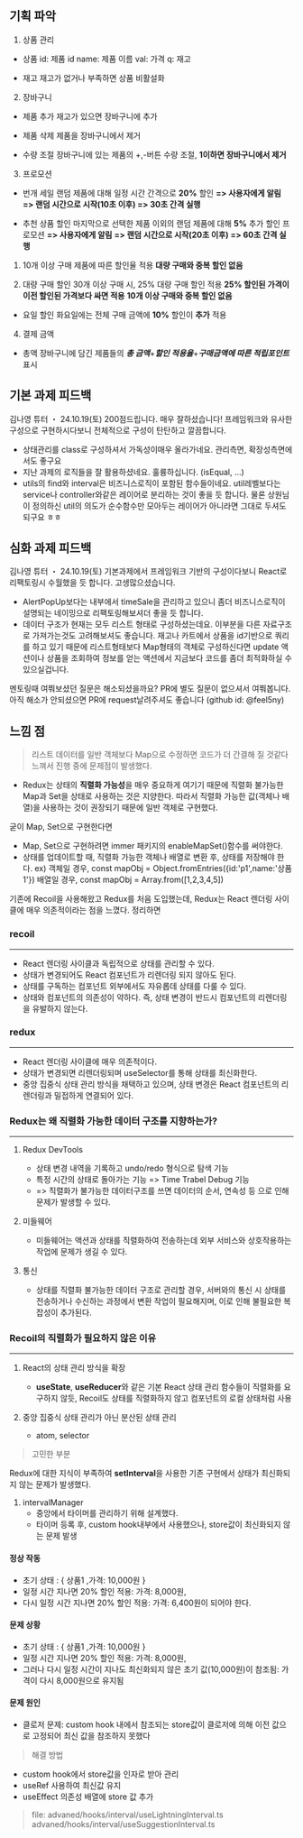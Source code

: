 ## 기획 파악

1. 상품 관리

- 상품
  id: 제품 id
  name: 제품 이름
  val: 가격
  q: 재고

- 재고
  재고가 없거나 부족하면 상품 비활설화

2. 장바구니

- 제품 추가
  재고가 있으면 장바구니에 추가

- 제품 삭제
  제품을 장바구니에서 제거

- 수량 조절
  장바구니에 있는 제품의 +,-버튼 수량 조절, **1이하면 장바구니에서 제거**

3. 프로모션

- 번개 세일
  랜덤 제품에 대해 일정 시간 간격으로 **20%** 할인
  **=> 사용자에게 알림**
  **=> 랜덤 시간으로 시작(10초 이후) => 30초 간격 실행**

- 추천 상품 할인
  마지막으로 선택한 제품 이외의 랜덤 제품에 대해 **5%** 추가 할인 프로모션
  **=> 사용자에게 알림**
  **=> 랜덤 시간으로 시작(20초 이후) => 60초 간격 실행**

1. 10개 이상 구매
   제품에 따른 할인율 적용
   **대량 구매와 중복 할인 없음**

2. 대량 구매 할인
   30개 이상 구매 시, 25% 대량 구매 할인 적용
   **25% 할인된 가격이 이전 할인된 가격보다 싸면 적용**
   **10개 이상 구매와 중복 할인 없음**

- 요일 할인
  화요일에는 전체 구매 금액에 **10%** 할인이 **추가** 적용

4. 결제 금액

- 총액
  장바구니에 담긴 제품들의 **_총 금액_**+**_할인 적용율_**+**_구매금액에 따른 적립포인트_** 표시

## 기본 과제 피드백

김나영 튜터 ・ 24.10.19(토)
200점드립니다. 매우 잘하셨습니다!
프레임워크와 유사한 구성으로 구현하시다보니 전체적으로 구성이 탄탄하고 깔끔합니다.

- 상태관리를 class로 구성하셔서 가독성이매우 올라가네요. 관리측면, 확장성측면에서도 좋구요
- 지난 과제의 로직들을 잘 활용하셨네요. 훌륭하십니다. (isEqual, ...)
- utils의 find와 interval은 비즈니스로직이 포함된 함수들이네요. util레벨보다는 service나 controller와같은 레이어로 분리하는 것이 좋을 듯 합니다. 물론 상원님이 정의하신 util의 의도가 순수함수만 모아두는 레이어가 아니라면 그대로 두셔도 되구요 ㅎㅎ

## 심화 과제 피드백

김나영 튜터 ・ 24.10.19(토)
기본과제에서 프레임워크 기반의 구성이다보니 React로 리팩토링시 수월했을 듯 합니다. 고생많으셨습니다.

- AlertPopUp보다는 내부에서 timeSale을 관리하고 있으니 좀더 비즈니스로직이 설명되는 네이밍으로 리팩토링해보셔더 좋을 듯 합니다.
- 데이터 구조가 현재는 모두 리스트 형태로 구성하셨는데요. 이부분을 다른 자료구조로 가져가는것도 고려해보셔도 좋습니다.
  재고나 카트에서 상품을 id기반으로 쿼리를 하고 있기 때문에 리스트형태보다 Map형태의 객체로 구성하신다면 update 액션이나 상품을 조회하여 정보를 얻는 액션에서 지금보다 코드를 좀더 최적화하실 수 있으실겁니다.

멘토링때 여쭤보셨던 질문은 해소되셨을까요? PR에 별도 질문이 없으셔서 여쭤봅니다. 아직 해소가 안되셨으면 PR에 request날려주셔도 좋습니다 (github id: @feel5ny)

## 느낌 점

> 리스트 데이터를 일반 객체보다 Map으로 수정하면 코드가 더 간결해 질 것같다 느껴서 진행 중에 문제점이 발생했다.

- Redux는 상태의 **직렬화 가능성**을 매우 중요하게 여기기 때문에 직렬화 불가능한 Map과 Set을 상태로 사용하는 것은 지양한다.
  따라서 직렬화 가능한 값(객체나 배열)을 사용하는 것이 권장되기 때문에 일반 객체로 구현했다.

굳이 Map, Set으로 구현한다면

- Map, Set으로 구현하려면 immer 패키지의 enableMapSet()함수를 써야한다.
- 상태를 업데이트할 때, 직렬화 가능한 객체나 배열로 변환 후, 상태를 저장해야 한다.
  ex)
  객체일 경우, const mapObj = Object.fromEntries({id:'p1',name:'상품1'})
  배열일 경우, const mapObj = Array.from([1,2,3,4,5])

기존에 Recoil을 사용해왔고 Redux를 처음 도입했는데, Redux는 React 렌더링 사이클에 매우 의존적이라는 점을 느꼈다.
정리하면

### recoil

---

- React 렌더링 사이클과 독립적으로 상태를 관리할 수 있다.
- 상태가 변경되어도 React 컴포넌트가 리렌더링 되지 않아도 된다.
- 상태를 구독하는 컴포넌트 외부에서도 자유롭데 상태를 다룰 수 있다.
- 상태와 컴포넌트의 의존성이 약하다. 즉, 상태 변경이 반드시 컴포넌트의 리렌더링을 유발하지 않는다.

### redux

---

- React 렌더링 사이클에 매우 의존적이다.
- 상태가 변경되면 리렌더링되며 useSelector를 통해 상태를 최신화한다.
- 중앙 집중식 상태 관리 방식을 채택하고 있으며, 상태 변경은 React 컴포넌트의 리렌더링과 밀접하게 연결되어 있다.

### Redux는 왜 직렬화 가능한 데이터 구조를 지향하는가?

---

1. Redux DevTools

   - 상태 변경 내역을 기록하고 undo/redo 형식으로 탐색 기능
   - 특정 시간의 상태로 돌아가는 기능 => Time Trabel Debug 기능
   - => 직렬화가 불가능한 데이터구조를 쓰면 데이터의 순서, 연속성 등 으로 인해 문제가 발생할 수 있다.

2. 미들웨어

   - 미들웨어는 액션과 상태를 직렬화하여 전송하는데 외부 서비스와 상호작용하는 작업에 문제가 생길 수 있다.

3. 통신
   - 상태를 직렬화 불가능한 데이터 구조로 관리할 경우, 서버와의 통신 시 상태를 전송하거나 수신하는 과정에서 변환 작업이 필요해지며, 이로 인해 불필요한 복잡성이 추가된다.

### Recoil의 직렬화가 필요하지 않은 이유

---

1. React의 상태 관리 방식을 확장

   - **useState**, **useReducer**와 같은 기본 React 상태 관리 함수들이 직렬화를 요구하지 않듯, Recoil도 상태를 직렬화하지 않고 컴포넌트의 로컬 상태처럼 사용

2. 중앙 집중식 상태 관리가 아닌 분산된 상태 관리
   - atom, selector

> 고민한 부분

Redux에 대한 지식이 부족하여 **setInterval**을 사용한 기존 구현에서 상태가 최신화되지 않는 문제가 발생했다.

1. intervalManager
   - 중앙에서 타이머를 관리하기 위해 설계했다.
   - 타이머 등록 후, custom hook내부에서 사용했으나, store값이 최신화되지 않는 문제 발생

#### 정상 작동

- 초기 상태 : { 상품1 ,가격: 10,000원 }
- 일정 시간 지나면 20% 할인 적용: 가격: 8,000원,
- 다시 일정 시간 지나면 20% 할인 적용: 가격: 6,400원이 되어야 한다.

#### 문제 상황

- 초기 상태 : { 상품1 ,가격: 10,000원 }
- 일정 시간 지나면 20% 할인 적용: 가격: 8,000원,
- 그러나 다시 일정 시간이 지나도 최신화되지 않은 초기 값(10,000원)이 참조됨: 가격이 다시 8,000원으로 유지됨

#### 문제 원인

- 클로저 문제: custom hook 내에서 참조되는 store값이 클로저에 의해 이전 값으로 고정되어 최신 값을 참조하지 못했다

> 해결 방법

- custom hook에서 store값을 인자로 받아 관리
- useRef 사용하여 최신값 유지
- useEffect 의존성 배열에 store 값 추가

> file:
> advaned/hooks/interval/useLightningInterval.ts
> advaned/hooks/interval/useSuggestionInterval.ts
